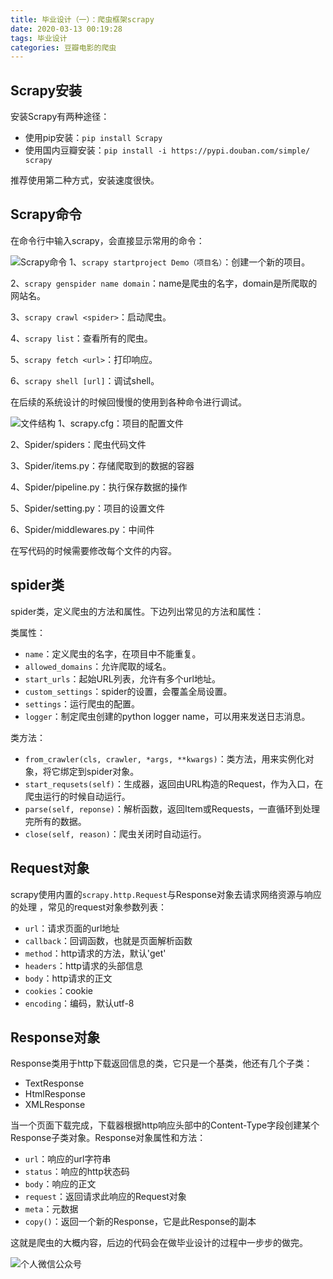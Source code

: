 ```yaml
---
title: 毕业设计（一）：爬虫框架scrapy
date: 2020-03-13 00:19:28
tags: 毕业设计
categories: 豆瓣电影的爬虫
---
```


## Scrapy安装

安装Scrapy有两种途径：

- 使用pip安装：` pip install Scrapy `
- 使用国内豆瓣安装：` pip install -i https://pypi.douban.com/simple/ scrapy `

推荐使用第二种方式，安装速度很快。

## Scrapy命令

在命令行中输入scrapy，会直接显示常用的命令：

![Scrapy命令](https://img-blog.csdnimg.cn/20200313002011631.png?x-oss-process=image/watermark,type_ZmFuZ3poZW5naGVpdGk,shadow_10,text_aHR0cHM6Ly9ibG9nLmNzZG4ubmV0L3FxXzQxOTA3ODA2,size_16,color_FFFFFF,t_70)
1、`scrapy startproject Demo（项目名）`：创建一个新的项目。

2、`scrapy genspider name domain`：name是爬虫的名字，domain是所爬取的网站名。

3、`scrapy crawl <spider>`：启动爬虫。

4、`scrapy list`：查看所有的爬虫。

5、`scrapy fetch <url>`：打印响应。

6、`scrapy shell [url]`：调试shell。

在后续的系统设计的时候回慢慢的使用到各种命令进行调试。

![文件结构](https://img-blog.csdnimg.cn/20200313002033588.png?x-oss-process=image/watermark,type_ZmFuZ3poZW5naGVpdGk,shadow_10,text_aHR0cHM6Ly9ibG9nLmNzZG4ubmV0L3FxXzQxOTA3ODA2,size_16,color_FFFFFF,t_70)
1、scrapy.cfg：项目的配置文件

2、Spider/spiders：爬虫代码文件

3、Spider/items.py：存储爬取到的数据的容器

4、Spider/pipeline.py：执行保存数据的操作

5、Spider/setting.py：项目的设置文件

6、Spider/middlewares.py：中间件

在写代码的时候需要修改每个文件的内容。

## spider类

spider类，定义爬虫的方法和属性。下边列出常见的方法和属性：

类属性：

- `name`：定义爬虫的名字，在项目中不能重复。
- `allowed_domains`：允许爬取的域名。
- `start_urls`：起始URL列表，允许有多个url地址。
- `custom_settings`：spider的设置，会覆盖全局设置。
- `settings`：运行爬虫的配置。
- `logger`：制定爬虫创建的python logger name，可以用来发送日志消息。

类方法：

- `from_crawler(cls, crawler, *args, **kwargs)`：类方法，用来实例化对象，将它绑定到spider对象。
- `start_requsets(self)`：生成器，返回由URL构造的Request，作为入口，在爬虫运行的时候自动运行。
- `parse(self, reponse)`：解析函数，返回Item或Requests，一直循环到处理完所有的数据。
- `close(self, reason)`：爬虫关闭时自动运行。

## Request对象

 scrapy使用内置的`scrapy.http.Request`与Response对象去请求网络资源与响应的处理 ，常见的request对象参数列表：

- `url`：请求页面的url地址
- `callback`：回调函数，也就是页面解析函数
- `method`：http请求的方法，默认'get'
- `headers`：http请求的头部信息
- `body`：http请求的正文
- `cookies`：cookie
- `encoding`：编码，默认utf-8

## Response对象

Response类用于http下载返回信息的类，它只是一个基类，他还有几个子类：

- TextResponse
- HtmlResponse
- XMLResponse

当一个页面下载完成，下载器根据http响应头部中的Content-Type字段创建某个Response子类对象。Response对象属性和方法：

- `url`：响应的url字符串
- `status`：响应的http状态码
- `body`：响应的正文
- `request`：返回请求此响应的Request对象
- `meta`：元数据
- `copy()`：返回一个新的Response，它是此Response的副本

这就是爬虫的大概内容，后边的代码会在做毕业设计的过程中一步步的做完。

![个人微信公众号](https://img-blog.csdnimg.cn/20200402001106322.jpg?x-oss-process=image/watermark,type_ZmFuZ3poZW5naGVpdGk,shadow_10,text_aHR0cHM6Ly9ibG9nLmNzZG4ubmV0L3FxXzQxOTA3ODA2,size_16,color_FFFFFF,t_70)